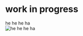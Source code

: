 # work in progress  
he he he ha  
![he he he ha](https://c.tenor.com/RA06FcOPPl8AAAAi/clash-royale-cr.gif)
